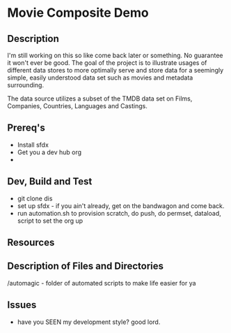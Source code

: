 # Movie Composite Demo
## Description

I'm still working on this so like come back later or something. No guarantee it won't ever be good. The goal of the project is to illustrate usages of different data stores to more optimally serve and store data for a seemingly simple, easily understood data set such as movies and metadata surrounding.

The data source utilizes a subset of the TMDB data set on Films, Companies, Countries, Languages and Castings. 

## Prereq's
* Install sfdx
* Get you a dev hub org
* 

## Dev, Build and Test

* git clone dis
* set up sfdx - if you ain't already, get on the bandwagon and come back.
* run automation.sh to provision scratch, do push, do permset, dataload, script to set the org up

## Resources


## Description of Files and Directories
/automagic - folder of automated scripts to make life easier for ya

## Issues
* have you SEEN my development style? good lord.
